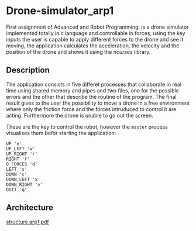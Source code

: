 # Drone-simulator_arp1
First assignment of Advanced and Robot Programming: is a drone simulator implemented totally in c language and controllable in forces; using the key inputs the user is capable to apply different forces to the drone and see it moving, the application calculates the acceleration, the velocity and the position of the drone and shows it using the *ncurses* library.

## Description
The application consists in five differet processes that collaborate in real time using shared memory and pipes and two files, one for the possible errors and the other that describe the routine of the program.
The final result gives to the user the possibility to move a drone in a free environment where only the friction force and the forces intruduced to control it are acting.
Furthermore the drone is unable to go out the screen.

These are the key to control the robot, however the `master` process visualises them befor starting the application:
```
UP 'e'
UP_LEFT 'w'
UP_RIGHT 'r'
RIGHT 'f'
0 FORCES 'd'
LEFT 's'
DOWN 'c'
DOWN_LEFT 'x'
DOWN_RIGHT 'v'
QUIT 'q'
```

## Architecture

[structure arp1.pdf](https://github.com/user-attachments/files/15511423/structure.arp1.pdf)

